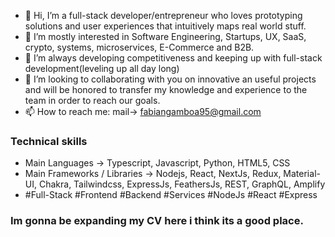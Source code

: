 - 👋 Hi, I’m a full-stack developer/entrepreneur who loves prototyping solutions and user experiences that intuitively maps real world stuff.
- 👀 I’m mostly interested in Software Engineering, Startups, UX, SaaS, crypto, systems, microservices, E-Commerce and B2B.
- 🌱 I’m always developing competitiveness and keeping up with full-stack development(leveling up all day long)
- 💞️ I’m looking to collaborating with you on innovative an useful projects and will be honored to transfer my knowledge and experience to the
team in order to reach our goals.
- 📫 How to reach me: mail-> fabiangamboa95@gmail.com

### Technical skills
- Main Languages -> Typescript, Javascript, Python, HTML5, CSS
- Main Frameworks / Libraries -> Nodejs, React, NextJs, Redux, Material-UI, Chakra, Tailwindcss, ExpressJs, FeathersJs, REST, GraphQL, Amplify
- #Full-Stack #Frontend #Backend #Services #NodeJs #React #Express
<!--- 
  Remember to put here my portfolio(at least 4 open source projects) and other stuff like personal page
--->
<!---
fabiangamboa95/fabiangamboa95 is a ✨ special ✨ repository because its `README.md` (this file) appears on your GitHub profile.
You can click the Preview link to take a look at your changes.
--->
### Im gonna be expanding my CV here i think its a good place.

